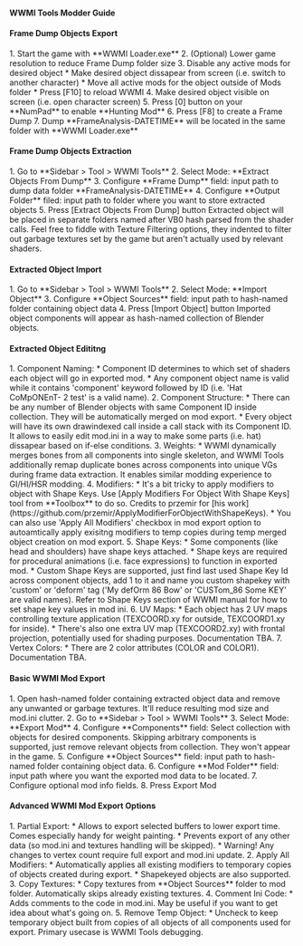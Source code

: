 <h4>WWMI Tools Modder Guide</h4>

<h4>Frame Dump Objects Export</h4>
1. Start the game with **WWMI Loader.exe**
2. (Optional) Lower game resolution to reduce Frame Dump folder size
3. Disable any active mods for desired object
    * Make desired object dissapear from screen (i.e. switch to another character)
    * Move all active mods for the object outside of Mods folder
    * Press [F10] to reload WWMI
4. Make desired object visible on screen (i.e. open character screen)
5. Press [0] button on your **NumPad** to enable **Hunting Mod**
6. Press [F8] to create a Frame Dump
7. Dump **FrameAnalysis-DATETIME** will be located in the same folder with **WWMI Loader.exe** 

<h4>Frame Dump Objects Extraction</h4>
1. Go to **Sidebar > Tool > WWMI Tools**
2. Select Mode: **Extract Objects From Dump**
3. Configure **Frame Dump** field: input path to dump data folder **FrameAnalysis-DATETIME**
4. Configure **Output Folder** filed: input path to folder where you want to store extracted objects 
5. Press [Extract Objects From Dump] button
Extracted object will be placed in separate folders named after VB0 hash parsed from the shader calls. Feel free to fiddle with Texture Filtering options, they indented to filter out garbage textures set by the game but aren't actually used by relevant shaders.

<h4>Extracted Object Import</h4>
1. Go to **Sidebar > Tool > WWMI Tools**
2. Select Mode: **Import Object**
3. Configure **Object Sources** field: input path to hash-named folder containing object data
4. Press [Import Object] button
Imported object components will appear as hash-named collection of Blender objects. 
 
<h4>Extracted Object Edititng</h4>
1. Component Naming:
    * Component ID determines to which set of shaders each object will go in exported mod.
    * Any component object name is valid while it contains 'component' keyword followed by ID (i.e. 'Hat CoMpONEnT- 2 test' is a valid name).
2. Component Structure:
    * There can be any number of Blender objects with same Component ID inside collection. They will be automatically merged on mod export.
    * Every object will have its own drawindexed call inside a call stack with its Component ID. It allows to easily edit mod.ini in a way to make some parts (i.e. hat) dissapear based on if-else conditions.
3. Weights:
    * WWMI dynamically merges bones from all components into single skeleton, and WWMI Tools additionally remap duplicate bones across components into unique VGs during frame data extraction. It enables similar modding experience to GI/HI/HSR modding.
4. Modifiers:
    * It's a bit tricky to apply modifiers to object with Shape Keys. Use [Apply Modifiers For Object With Shape Keys] tool from **Toolbox** to do so. Credits to przemir for [his work](https://github.com/przemir/ApplyModifierForObjectWithShapeKeys).
    * You can also use 'Apply All Modifiers' checkbox in mod export option to autoamtically apply exisitng modifiers to temp copies during temp merged object creation on mod export.
5. Shape Keys:
    * Some components (like head and shoulders) have shape keys attached.
    * Shape keys are required for procedural animations (i.e. face expressions) to function in exported mod.
    * Custom Shape Keys are supported, just find last used Shape Key Id across component objects, add 1 to it and name you custom shapekey with 'custom' or 'deform' tag ('My defOrm 86 Bow' or 'CUSTom_86 Some KEY' are valid names). Refer to Shape Keys section of WWMI manual for how to set shape key values in mod ini.
6. UV Maps:
    * Each object has 2 UV maps controlling texture application (TEXCOORD.xy for outside, TEXCOORD1.xy for inside).
    * There's also one extra UV map (TEXCOORD2.xy) with frontal projection, potentially used for shading purposes. Documentation TBA.
7. Vertex Colors:
    * There are 2 color attributes (COLOR and COLOR1). Documentation TBA.

<h4>Basic WWMI Mod Export</h4>
1. Open hash-named folder containing extracted object data and remove any unwanted or garbage textures. It'll reduce resulting mod size and mod.ini clutter.
2. Go to **Sidebar > Tool > WWMI Tools**
3. Select Mode: **Export Mod**
4. Configure **Components** field: Select collection with objects for desired components. Skipping arbitrary components is supported, just remove relevant objects from collection. They won't appear in the game.
5. Configure **Object Sources** field: input path to hash-named folder containing object data.
6. Configure **Mod Folder** field: input path where you want the exported mod data to be located.
7. Configure optional mod info fields.
8. Press Export Mod

<h4>Advanced WWMI Mod Export Options</h4>
1. Partial Export:
    * Allows to export selected buffers to lower export time. Comes especially handy for weight painting.
    * Prevents export of any other data (so mod.ini and textures handling will be skipped).
    * Warning! Any changes to vertex count require full export and mod.ini update.
2. Apply All Modifiers:
    * Automatically applies all existing modifiers to temporary copies of objects created during export.
    * Shapekeyed objects are also supported.
3. Copy Textures:
    * Copy textures from **Object Sources** folder to mod folder. Automatically skips already existing textures.
4. Comment Ini Code:
    * Adds comments to the code in mod.ini. May be useful if you want to get idea about what's going on.
5. Remove Temp Object:
    * Uncheck to keep temporary object built from copies of all objects of all components used for export. Primary usecase is WWMI Tools debugging.
